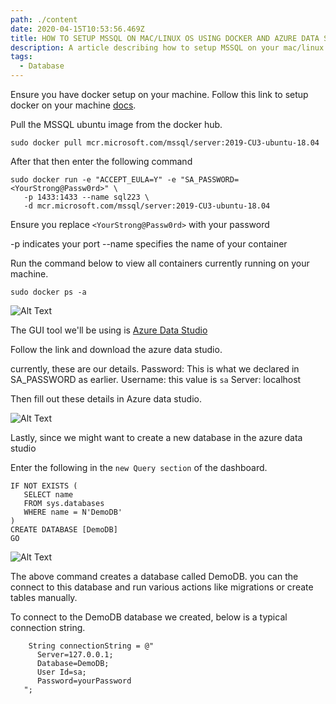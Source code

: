 ```yaml
---
path: ./content
date: 2020-04-15T10:53:56.469Z
title: HOW TO SETUP MSSQL ON MAC/LINUX OS USING DOCKER AND AZURE DATA STUDIO
description: A article describing how to setup MSSQL on your mac/linux machine using docker
tags:
  - Database
---
```

Ensure you have docker setup on your machine. Follow this link to setup docker on your machine [docs](https://docs.docker.com/docker-for-mac/install/).

Pull the MSSQL ubuntu image from the docker hub.

```
sudo docker pull mcr.microsoft.com/mssql/server:2019-CU3-ubuntu-18.04
```



After that then enter the following command

```
sudo docker run -e "ACCEPT_EULA=Y" -e "SA_PASSWORD=<YourStrong@Passw0rd>" \
   -p 1433:1433 --name sql223 \
   -d mcr.microsoft.com/mssql/server:2019-CU3-ubuntu-18.04
```



Ensure you replace `<YourStrong@Passw0rd>` with your password

-p indicates your port
--name specifies the name of your container



Run the command below to view all containers currently running on your machine.

`sudo docker ps -a`

![Alt Text](https://dev-to-uploads.s3.amazonaws.com/i/4racpb360iz9p3zvf8ue.png)




The GUI tool we'll be using is [Azure Data Studio](https://docs.microsoft.com/en-us/sql/azure-data-studio/download-azure-data-studio?view=sql-server-ver15)

Follow the link and download the azure data studio.



currently, these are our details.
Password: This is what we declared in SA_PASSWORD as earlier.
Username: this value is `sa`
Server: localhost



Then fill out these details in Azure data studio.



![Alt Text](https://dev-to-uploads.s3.amazonaws.com/i/eqp9uq7v9juch2ctr53d.png)



Lastly, since we might want to create a new database in the azure data studio


Enter the following in the `new Query section` of the dashboard.

```
IF NOT EXISTS (
   SELECT name
   FROM sys.databases
   WHERE name = N'DemoDB'
)
CREATE DATABASE [DemoDB]
GO
```



![Alt Text](https://dev-to-uploads.s3.amazonaws.com/i/rv66meq4mslnf5kf2a1w.png)



The above command creates a database called DemoDB. you can the connect to this database and run various actions like migrations or create tables manually.

To connect to the DemoDB database we created, below is a typical connection string.

```
    String connectionString = @"
      Server=127.0.0.1;
      Database=DemoDB;
      User Id=sa;
      Password=yourPassword
   ";
```

